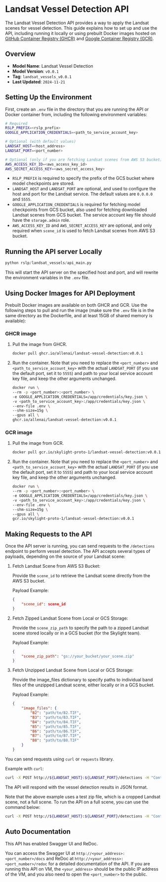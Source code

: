 # Landsat Vessel Detection API

The Landsat Vessel Detection API provides a way to apply the Landsat scenes for vessel detection. This guide explains how to set up and use the API, including running it locally or using prebuilt Docker images hosted on [GitHub Container Registry (GHCR)](https://github.com/allenai/rslearn_projects/pkgs/container/landsat-vessel-detection) and [Google Container Registry (GCR)](https://console.cloud.google.com/gcr/images/skylight-proto-1?referrer=search&inv=1&invt=Abh22Q&project=skylight-proto-1).


## Overview
- **Model Name**: Landsat Vessel Detection
- **Model Version**: `v0.0.1`
- **Tag**: `landsat_vessels_v0.0.1`
- **Last Updated**: `2024-11-21`


## Setting Up the Environment

First, create an `.env` file in the directory that you are running the API or Docker container from, including the following environment variables:

```bash
# Required
RSLP_PREFIX=<rslp_prefix>
GOOGLE_APPLICATION_CREDENTIALS=<path_to_service_account_key>

# Optional (with default values)
LANDSAT_HOST=<host_address>
LANDSAT_PORT=<port_number>

# Optional (only if you are fetching Landsat scenes from AWS S3 bucket)
AWS_ACCESS_KEY_ID=<aws_access_key_id>
AWS_SECRET_ACCESS_KEY=<aws_secret_access_key>
```

- `RSLP_PREFIX` is required to specify the prefix of the GCS bucket where model checkpoints are stored.
- `LANDSAT_HOST` and `LANDSAT_PORT` are optional, and used to configure the host and port for the Landsat service. The default values are `0.0.0.0` and `5555`.
- `GOOGLE_APPLICATION_CREDENTIALS` is required for fetching model checkpoints from GCS bucket, also used for fetching downloaded Landsat scenes from GCS bucket. The service account key file should have the `storage.admin` role.
- `AWS_ACCESS_KEY_ID` and `AWS_SECRET_ACCESS_KEY` are optional, and only required when `scene_id` is used to fetch Landsat scenes from AWS S3 bucket.


## Running the API server Locally

   ```python
   python rslp/landsat_vessels/api_main.py
   ```

This will start the API server on the specified host and port, and will rewrite the environment variables in the `.env` file.

## Using Docker Images for API Deployment

Prebuilt Docker images are available on both GHCR and GCR. Use the following steps to pull and run the image (make sure the `.env` file is in the same directory as the Dockerfile, and at least 15GB of shared memory is available):

### GHCR image

1. Pull the image from GHCR.

    ```bash
    docker pull ghcr.io/allenai/landsat-vessel-detection:v0.0.1
    ```

2. Run the container. Note that you need to replace the `<port_number>` and `<path_to_service_account_key>` with the actual `LANDSAT_PORT` (if you use the default port, set it to `5555`) and path to your local service account key file, and keep the other arguments unchanged.

    ```bash
    docker run \
    --rm -p <port_number>:<port_number> \
    -e GOOGLE_APPLICATION_CREDENTIALS=/app/credentials/key.json \
    -v <path_to_service_account_key>:/app/credentials/key.json \
    --env-file .env \
    --shm-size=15g \
    --gpus all \
    ghcr.io/allenai/landsat-vessel-detection:v0.0.1
    ```

### GCR image

1. Pull the image from GCR.

    ```bash
    docker pull gcr.io/skylight-proto-1/landsat-vessel-detection:v0.0.1
    ```

2. Run the container. Note that you need to replace the `<port_number>` and `<path_to_service_account_key>` with the actual `LANDSAT_PORT` (if you use the default port, set it to `5555`) and path to your local service account key file, and keep the other arguments unchanged.

    ```bash
    docker run \
    --rm -p <port_number>:<port_number> \
    -e GOOGLE_APPLICATION_CREDENTIALS=/app/credentials/key.json \
    -v <path_to_service_account_key>:/app/credentials/key.json \
    --env-file .env \
    --shm-size=15g \
    --gpus all \
    gcr.io/skylight-proto-1/landsat-vessel-detection:v0.0.1
    ```

## Making Requests to the API

Once the API server is running, you can send requests to the `/detections` endpoint to perform vessel detection. The API accepts several types of payloads, depending on the source of your Landsat scene:

1. Fetch Landsat Scene from AWS S3 Bucket:

    Provide the `scene_id` to retrieve the Landsat scene directly from the AWS S3 bucket.

    Payload Example:
    ```json
    {
        "scene_id": scene_id
    }
    ```

2. Fetch Zipped Landsat Scene from Local or GCS Storage:

    Provide the `scene_zip_path` to specify the path to a zipped Landsat scene stored locally or in a GCS bucket (for the Skylight team).

    Payload Example:
    ```json
    {
        "scene_zip_path": "gs://your_bucket/your_scene.zip"
    }
    ```

3. Fetch Unzipped Landsat Scene from Local or GCS Storage:

    Provide the image_files dictionary to specify paths to individual band files of the unzipped Landsat scene, either locally or in a GCS bucket.

    Payload Example:
    ```json
    {
        "image_files": {
            "B2": "path/to/B2.TIF",
            "B3": "path/to/B3.TIF",
            "B4": "path/to/B4.TIF",
            "B5": "path/to/B5.TIF",
            "B6": "path/to/B6.TIF",
            "B7": "path/to/B7.TIF",
            "B8": "path/to/B8.TIF"
        }
    }
    ```

You can send requests using `curl` or `requests` library.

Example with `curl`:

```bash
curl -X POST http://${LANDSAT_HOST}:${LANDSAT_PORT}/detections -H "Content-Type: application/json" -d '{"scene_zip_path": "gs://test-bucket-rslearn/Landsat/LC08_L1TP_162042_20241103_20241103_02_RT.zip"}'
```

The API will respond with the vessel detection results in JSON format.

Note that the above example uses a test zip file, which is a cropped Landsat scene, not a full scene. To run the API on a full scene, you can use the command below:

```bash
curl -X POST http://${LANDSAT_HOST}:${LANDSAT_PORT}/detections -H "Content-Type: application/json" -d '{"scene_id": "LC09_L1GT_106084_20241002_20241002_02_T2"}'
```


## Auto Documentation

This API has enabled Swagger UI and ReDoc.

You can access the Swagger UI at `http://<your_address>:<port_number>/docs` and ReDoc at `http://<your_address>:<port_number>/redoc` for a detailed documentation of the API. If you are running this API on VM, the `<your_address>` should be the public IP address of the VM, and you also need to open the `<port_number>` to the public.
